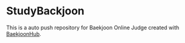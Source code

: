 # StudyBackjoon
This is a auto push repository for Baekjoon Online Judge created with [BaekjoonHub](https://github.com/BaekjoonHub/BaekjoonHub).
